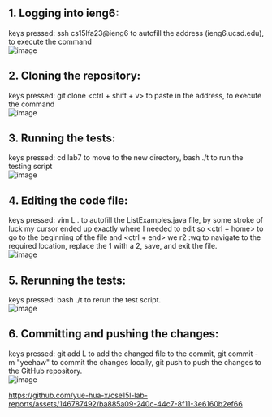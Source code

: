 ## 1. Logging into ieng6:  
   keys pressed: ssh cs15lfa23@ieng6 <tab> to autofill the address (ieng6.ucsd.edu), <enter> to execute the command  
   ![image](https://user-images.githubusercontent.com/146787492/283975330-ba885a09-240c-44c7-8f11-3e6160b2ef66.png)
## 2. Cloning the repository:
   keys pressed: git clone <ctrl + shift + v> to paste in the address, <enter> to execute the command  
   ![image](https://github.com/yue-hua-x/cse15l-lab-reports/assets/146787492/1458985d-6eea-4d2d-aa04-c335ba886dd9)

## 3. Running the tests:
   keys pressed: cd lab7 <enter> to move to the new directory, bash ./t <tab> <enter> to run the testing script  
   ![image](https://github.com/yue-hua-x/cse15l-lab-reports/assets/146787492/52c87c76-f0c9-45ef-81da-b737b9fa335c)

## 4. Editing the code file:
   keys pressed: vim L <tab> . <tab> <enter> to autofill the ListExamples.java file, by some stroke of luck my cursor ended up exactly where I needed to edit so <ctrl  + home> to go to the beginning of the file and <ctrl + end> <up> <up> <up> <up> <up> <up> we r2 :wq <enter> to navigate to the required location, replace the 1 with a 2, save, and exit the file.  
   ![image](https://github.com/yue-hua-x/cse15l-lab-reports/assets/146787492/8b890d77-8257-4151-baa2-5e607b2318f0)

## 5. Rerunning the tests:
   keys pressed: bash ./t <tab> <enter> to rerun the test script.  
   ![image](https://github.com/yue-hua-x/cse15l-lab-reports/assets/146787492/4d6f2e5f-639d-4a64-bde4-88de24aec55f)

## 6. Committing and pushing the changes:
   keys pressed: git add L <tab> to add the changed file to the commit, git commit -m "yeehaw" to commit the changes locally, git push to push the changes to the GitHub repository.  
   ![image](https://github.com/yue-hua-x/cse15l-lab-reports/assets/146787492/4746c682-298a-4354-b1e5-313a4fe4b5c0)




   https://github.com/yue-hua-x/cse15l-lab-reports/assets/146787492/ba885a09-240c-44c7-8f11-3e6160b2ef66
